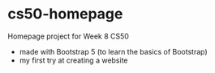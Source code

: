 # cs50-homepage
Homepage project for Week 8 CS50
- made with Bootstrap 5 (to learn the basics of Bootstrap)
- my first try at creating a website
